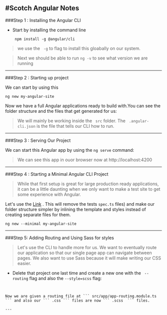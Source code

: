 #Scotch Angular Notes
---

###Step 1 : Installing the Angular CLI
 - Start by installing the command line 
 
		npm install -g @angular/cli

 > we use the ``` -g``` to flag to install this gloabally on our system.
 
 > Next we should be able to run ```ng -v``` to see what version we are running

---
###Step 2 : Starting up project

 We can start by using this 

	ng new my-angular-site
 Now we have a full Angular applications ready to build with.You can see the folder structure and the files that get generated for us:


 >We will mainly be working inside the ```  src ``` folder. The ``` .angular-cli.json```
 >is the file that tells our CLI how to run.
 
---

###Step 3 : Serving Our Project

 We can start this Angular app by using the ``` ng serve ``` command:
 > We can see this app in ouor browser now at  http://localhost:4200

---

###Step 4 : Starting a Minimal Angular CLI Project

  > While that first setup is great for large production ready applications, it can be a little daunting when we only want to make a test site to get some experience with Angular.
  > 
Let's use the [Link](https://scotch.io/tutorials/create-a-barebones-angular-app-with-the-minimal-flag)
. This will remove the tests ``` spec.ts ``` files) and make our folder structure simpler by inlining the template and styles instead of creating separate files for them.

	ng new --minimal my-angular-site

---

###Step 5: Adding Routing and Using Sass for styles
> Let's use the CLI to handle more for us. We want to eventually route our application so that our single page app can navigate between pages. We also want to use Sass because it will make writing our CSS easier.

 - Delete that project one last time and create a new one with the ``` --routing``` flag and also the ``` --style=scss ``` flag:
 	
	``` ng new --minimal --routing --style=scss my-angular-site
 ```

Now we are given a routing file at ``` src/app/app-routing.module.ts ``` and also our ``` .css ``` files are now ``` .scss  ``` files.

---







  

	


		